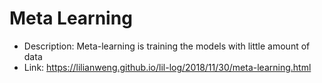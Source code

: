 # Meta Learning 

* Description: Meta-learning is training the models with little amount of data 
* Link: https://lilianweng.github.io/lil-log/2018/11/30/meta-learning.html 
